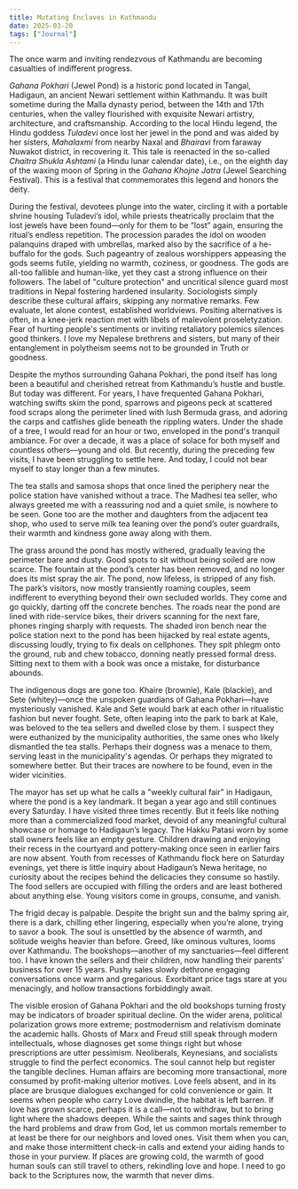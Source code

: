 ```yaml
---
title: Mutating Enclaves in Kathmandu
date: 2025-03-20
tags: ["Journal"]
---
```


The once warm and inviting rendezvous of Kathmandu are becoming casualties of indifferent progress.

_Gahana Pokhari_ (Jewel Pond) is a historic pond located in Tangal, Hadigaun, an ancient Newari settlement within Kathmandu. It was built sometime during the Malla dynasty period, between the 14th and 17th centuries, when the valley flourished with exquisite Newari artistry, architecture, and craftsmanship. According to the local Hindu legend, the Hindu goddess _Tuladevi_ once lost her jewel in the pond and was aided by her sisters, _Mahalaxmi_ from nearby Naxal and _Bhairavi_ from faraway Nuwakot district, in recovering it. This tale is reenacted in the so-called _Chaitra Shukla Ashtami_ (a Hindu lunar calendar date), i.e., on the eighth day of the waxing moon of Spring in the _Gahana Khojne Jatra_ (Jewel Searching Festival). This is a festival that commemorates this legend and honors the deity.

During the festival, devotees plunge into the water, circling it with a portable shrine housing Tuladevi’s idol, while priests theatrically proclaim that the lost jewels have been found—only for them to be “lost” again, ensuring the ritual’s endless repetition. The procession parades the idol on wooden palanquins draped with umbrellas, marked also by the sacrifice of a he-buffalo for the gods. Such pageantry of zealous worshippers appeasing the gods seems futile, yielding no warmth, coziness, or goodness. The gods are all-too fallible and human-like, yet they cast a strong influence on their followers. The label of "culture protection" and uncritical silence guard most traditions in Nepal fostering hardened insularity. Sociologists simply describe these cultural affairs, skipping any normative remarks. Few evaluate, let alone contest, established worldviews. Positing alternatives is often, in a knee-jerk reaction met with libels of malevolent proseletyzation. Fear of hurting people's sentiments or inviting retaliatory polemics silences good thinkers. I love my Nepalese brethrens and sisters, but many of their entanglement in polytheism seems not to be grounded in Truth or goodness.

Despite the mythos surrounding Gahana Pokhari, the pond itself has long been a beautiful and cherished retreat from Kathmandu’s hustle and bustle. But today was different. For years, I have frequented Gahana Pokhari, watching swifts skim the pond, sparrows and pigeons peck at scattered food scraps along the perimeter lined with lush Bermuda grass, and adoring the carps and catfishes glide beneath the rippling waters. Under the shade of a tree, I would read for an hour or two, enveloped in the pond's tranquil ambiance. For over a decade, it was a place of solace for both myself and countless others—young and old. But recently, during the preceding few visits, I have been struggling to settle here. And today, I could not bear myself to stay longer than a few minutes.

The tea stalls and samosa shops that once lined the periphery near the police station have vanished without a trace. The Madhesi tea seller, who always greeted me with a reassuring nod and a quiet smile, is nowhere to be seen. Gone too are the mother and daughters from the adjacent tea shop, who used to serve milk tea leaning over the pond’s outer guardrails, their warmth and kindness gone away along with them.

The grass around the pond has mostly withered, gradually leaving the perimeter bare and dusty. Good spots to sit without being soiled are now scarce. The fountain at the pond’s center has been removed, and no longer does its mist spray the air. The pond, now lifeless, is stripped of any fish. The park’s visitors, now mostly transiently roaming couples, seem indifferent to everything beyond their own secluded worlds. They come and go quickly, darting off the concrete benches. The roads near the pond are lined with ride-service bikes, their drivers scanning for the next fare, phones ringing sharply with requests. The shaded iron bench near the police station next to the pond has been hijacked by real estate agents, discussing loudly, trying to fix deals on cellphones. They spit phlegm onto the ground, rub and chew tobacco, donning neatly pressed formal dress. Sitting next to them with a book was once a mistake, for disturbance abounds.

The indigenous dogs are gone too. Khaire (brownie), Kale (blackie), and Sete (whitey)—once the unspoken guardians of Gahana Pokhari—have mysteriously vanished. Kale and Sete would bark at each other in ritualistic fashion but never fought. Sete, often leaping into the park to bark at Kale, was beloved to the tea sellers and dwelled close by them. I suspect they were euthanized by the municipality authorities, the same ones who likely dismantled the tea stalls. Perhaps their dogness was a menace to them, serving least in the municipality's agendas. Or perhaps they migrated to somewhere better. But their traces are nowhere to be found, even in the wider vicinities.

The mayor has set up what he calls a "weekly cultural fair" in Hadigaun, where the pond is a key landmark. It began a year ago and still continues every Saturday. I have visited three times recently. But it feels like nothing more than a commercialized food market, devoid of any meaningful cultural showcase or homage to Hadigaun’s legacy. The Hakku Patasi worn by some stall owners feels like an empty gesture. Children drawing and enjoying their recess in the courtyard and pottery-making once seen in earlier fairs are now absent. Youth from recesses of Kathmandu flock here on Saturday evenings, yet there is little inquiry about Hadigaun’s Newa heritage, no curiosity about the recipes behind the delicacies they consume so hastily. The food sellers are occupied with filling the orders and are least bothered about anything else. Young visitors come in groups, consume, and vanish.

The frigid decay is palpable. Despite the bright sun and the balmy spring air, there is a dark, chilling ether lingering, especially when you’re alone, trying to savor a book. The soul is unsettled by the absence of warmth, and solitude weighs heavier than before. Greed, like ominous vultures, looms over Kathmandu. The bookshops—another of my sanctuaries—feel different too. I have known the sellers and their children, now handling their parents' business for over 15 years. Pushy sales slowly dethrone engaging conversations once warm and gregarious. Exorbitant price tags stare at you menacingly, and hollow transactions forbiddingly await.

The visible erosion of Gahana Pokhari and the old bookshops turning frosty may be indicators of broader spiritual decline. On the wider arena, political polarization grows more extreme; postmodernism and relativism dominate the academic halls. Ghosts of Marx and Freud still speak through modern intellectuals, whose diagnoses get some things right but whose prescriptions are utter pessimism. Neoliberals, Keynesians, and socialists struggle to find the perfect economics. The soul cannot help but register the tangible declines. Human affairs are becoming more transactional, more consumed by profit-making ulterior motives. Love feels absent, and in its place are brusque dialogues exchanged for cold convenience or gain. It seems when people who carry Love dwindle, the habitat is left barren. If love has grown scarce, perhaps it is a call—not to withdraw, but to bring light where the shadows deepen. While the saints and sages think through the hard problems and draw from God, let us common mortals remember to at least be there for our neighbors and loved ones. Visit them when you can, and make those intermittent check-in calls and extend your aiding hands to those in your purview. If places are growing cold, the warmth of good human souls can still travel to others, rekindling love and hope. I need to go back to the Scriptures now, the warmth that never dims.